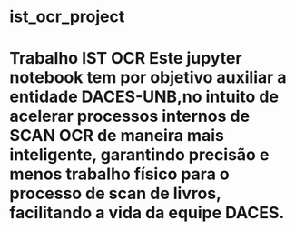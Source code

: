 # ist_ocr_project
# Trabalho IST OCR  Este jupyter notebook tem por objetivo auxiliar a entidade DACES-UNB,no intuito de acelerar processos internos de SCAN OCR de maneira mais inteligente, garantindo precisão e menos trabalho físico para o processo de scan de livros, facilitando a vida da equipe DACES. 

